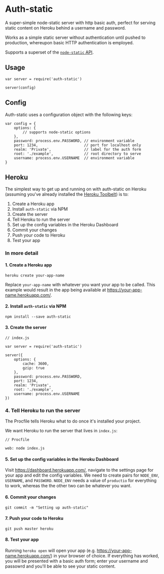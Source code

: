 # Auth-static

A super-simple node-static server with http basic auth, perfect for serving static content on Heroku behind a username and password.

Works as a simple static server without authentication until pushed to production, whereupon basic HTTP authentication is employed.

Supports a superset of the [`node-static` API](https://www.npmjs.com/package/node-static#api).

## Usage

```
var server = require('auth-static')

server(config)
```

## Config

Auth-static uses a configuration object with the following keys:

```
var config = {
	options: {
		// supports node-static options
	},
	password: process.env.PASSWORD, // environment variable
	port: 1234,                     // port for localhost only
	realm: 'Private',               // label for the auth form
	root: './example',              // root directory to serve
	username: process.env.USERNAME  // environment variable
}
```

## Heroku

The simplest way to get up and running on with auth-static on Heroku (assuming you've already installed the [Heroku Toolbelt](https://toolbelt.heroku.com/)) is to:

1. Create a Heroku app
1. Install `auth-static` via NPM
1. Create the server
1. Tell Heroku to run the server
1. Set up the config variables in the Heroku Dashboard
1. Commit your changes
1. Push your code to Heroku
1. Test your app

### In more detail

#### 1. Create a Heroku app

`heroku create your-app-name`

Replace `your-app-name` with whatever you want your app to be called. This example would result in the app being available at <https://your-app-name.herokuapp.com/>.

#### 2. Install `auth-static` via NPM

`npm install --save auth-static`

#### 3. Create the server

```
// index.js

var server = require('auth-static')

server({
	options: {
	    cache: 3600,
	    gzip: true
	},
	password: process.env.PASSWORD,
	port: 1234,
	realm: 'Private',
	root: './example',
	username: process.env.USERNAME
})
```

### 4. Tell Heroku to run the server

The Procfile tells Heroku what to do once it's installed your project.

We want Heroku to run the server that lives in `index.js`:

```
// Procfile

web: node index.js
```

#### 5. Set up the config variables in the Heroku Dashboard

Visit <https://dashboard.herokuapp.com/>, navigate to the settings page for your app and edit the config variables. We need to create pairs for `NODE_ENV`, `USERNAME`, and `PASSWORD`. `NODE_ENV` needs a value of `productio` for everything to work, whereas the the other two can be whatever you want.

#### 6. Commit your changes

`git commit -m "Setting up auth-static"`

#### 7. Push your code to Heroku

`git push master heroku`

#### 8. Test your app

Running `heroku open` will open your app (e.g. <https://your-app-name.herokuapp.com/>) in your browser of choice. If everything has worked, you will be presented with a basic auth form; enter your username and passowrd and you'll be able to see your static content.

